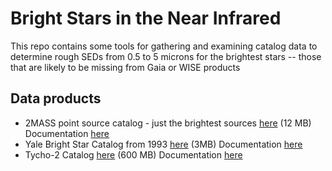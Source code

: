 # Bright Stars in the Near Infrared

This repo contains some tools for gathering and examining catalog data to determine rough SEDs from 0.5 to 5 microns for the brightest stars -- those that are likely to be missing from Gaia or WISE products

## Data products
* 2MASS point source catalog - just the brightest sources [here](https://www.dropbox.com/s/1fal0yx37oqd4ra/bright2mass.fits?dl=0) (12 MB) Documentation [here](https://old.ipac.caltech.edu/2mass/releases/allsky/doc/sec2_2a.html)
* Yale Bright Star Catalog from 1993 [here](https://www.dropbox.com/s/kfp9aobt2mj1ap8/BSCV5.fits?dl=0) (3MB) Documentation [here](http://tdc-www.harvard.edu/catalogs/bsc5.html) 
* Tycho-2 Catalog [here](https://www.dropbox.com/s/8uiyaka4nkt35aq/Tycho-2.fits?dl=0) (600 MB) Documentation  [here](https://www.cosmos.esa.int/documents/532822/552851/vol1_all.pdf/99adf6e3-6893-4824-8fc2-8d3c9cbba2b5 )
